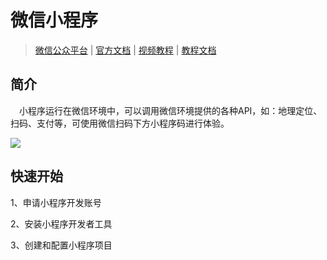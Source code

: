 # 微信小程序

> [微信公众平台](https://mp.weixin.qq.com/) |  [官方文档](https://developers.weixin.qq.com/miniprogram/dev/framework/) | [视频教程](httpswww.bilibili.comvideoBV1LF4m1E7kBspm_id_from=333.788.player.switch&vd_source=f87f39b1af12eeb6301c7d9944f97ec9&p=2)  | [教程文档](https://pan.baidu.com/s/1QqpN2bxDFBX8f8Kssyh-WA?pwd=dcgg&_at_=1756881232159)



## 简介

​	　小程序运行在微信环境中，可以调用微信环境提供的各种API，如：地理定位、扫码、支付等，可使用微信扫码下方小程序码进行体验。

<Img src="https://res.wx.qq.com/wxdoc/dist/assets/img/demo.ef5c5bef.jpg"/>



## 快速开始

1、申请小程序开发账号



2、安装小程序开发者工具



3、创建和配置小程序项目



